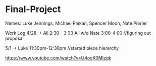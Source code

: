 # Final-Project

Names: Luke Jennings, Michael Plekan, Spencer Moon, Nate Piorier

Work Log
4/28 -> All 2:30 - 3:00
  All w/o Nate 3:00-4:00 //figuring out proposal

5/1 -> Luke 11:30pm-12:30pm //started piece hierarchy

https://www.youtube.com/watch?v=U4ogK0MIzqk
